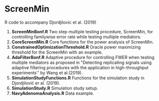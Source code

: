 # ScreenMin
R code to accompany Djordjilovic et al. (2019)
1. **ScreenMinBonf.R** Two step multiple testing procedure, ScreenMin, for controlling familywise error rate while testing multiple mediators. 
2. **CoreScreenMin.R** Core functions for the power analysis of  ScreenMin.
3. **ConstrainedOptimizationThreshold.R** Oracle power maximizing threshold for the ScreenMin with an example.
4. **AdaFilterBonf.R** Adaptive  procedure for controlling FWER when testing multiple mediators as proposed in "Detecting replicating signals using adaptive filtering procedures with the application in high-throughput experiments'' by Wang et al.(2019).
5. **SimulationStudyFunctions.R** Functions for the simulation study in Djordjilović er al. (2019).
6. **SimulationStudy.R** Simulation study setup.
7. **NavyAdenomaAnalysis.R**  Data example.
